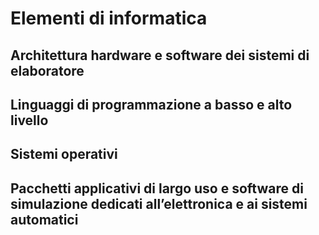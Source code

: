 # Elementi di informatica

## Architettura hardware e software dei sistemi di elaboratore

## Linguaggi di programmazione a basso e alto livello

## Sistemi operativi

## Pacchetti applicativi di largo uso e software di simulazione dedicati all’elettronica e ai sistemi automatici

